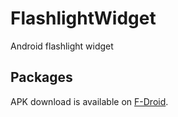 # FlashlightWidget
Android flashlight widget

## Packages

APK download is available on [F-Droid](https://f-droid.org/repository/browse/?fdfilter=flashlight&fdid=z4pp3r.flashlightwidget).
